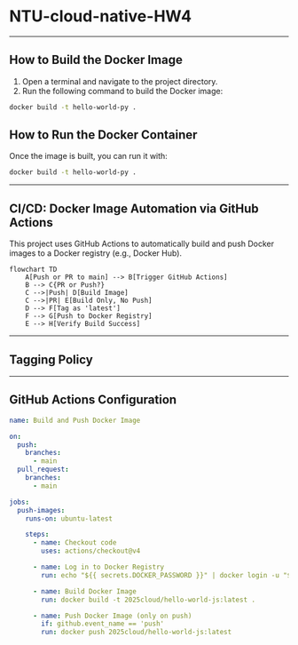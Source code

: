 # NTU-cloud-native-HW4

---

## How to Build the Docker Image

1. Open a terminal and navigate to the project directory.
2. Run the following command to build the Docker image:

```bash
docker build -t hello-world-py .
```

## How to Run the Docker Container

Once the image is built, you can run it with:

```bash
docker build -t hello-world-py .
```

---
## CI/CD: Docker Image Automation via GitHub Actions
This project uses GitHub Actions to automatically build and push Docker images to a Docker registry (e.g., Docker Hub).

```mermaid
flowchart TD
    A[Push or PR to main] --> B[Trigger GitHub Actions]
    B --> C{PR or Push?}
    C -->|Push| D[Build Image]
    C -->|PR| E[Build Only, No Push]
    D --> F[Tag as 'latest']
    F --> G[Push to Docker Registry]
    E --> H[Verify Build Success]
```

---
## Tagging Policy


---
## GitHub Actions Configuration

```yaml
name: Build and Push Docker Image

on:
  push:
    branches:
      - main
  pull_request:
    branches:
      - main

jobs:
  push-images:
    runs-on: ubuntu-latest

    steps:
      - name: Checkout code
        uses: actions/checkout@v4

      - name: Log in to Docker Registry
        run: echo "${{ secrets.DOCKER_PASSWORD }}" | docker login -u "${{ secrets.DOCKER_USERNAME }}" --password-stdin

      - name: Build Docker Image
        run: docker build -t 2025cloud/hello-world-js:latest .

      - name: Push Docker Image (only on push)
        if: github.event_name == 'push'
        run: docker push 2025cloud/hello-world-js:latest
```
